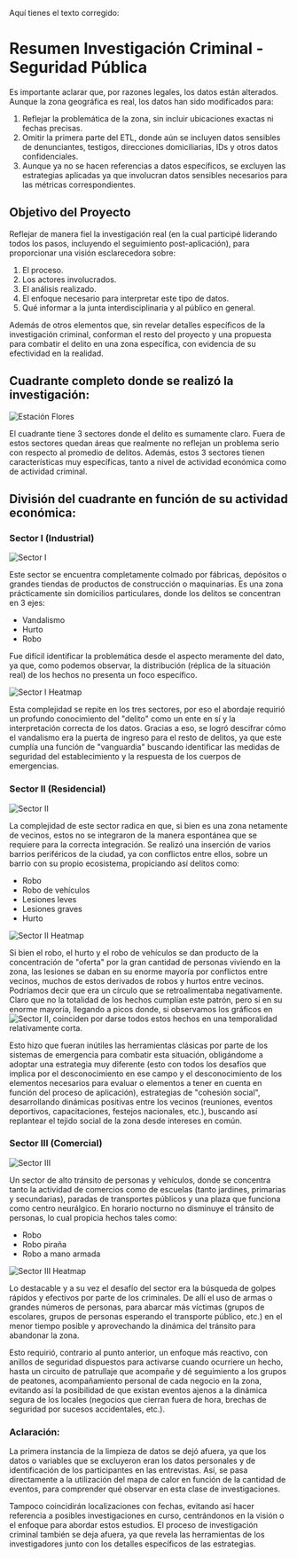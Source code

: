 Aquí tienes el texto corregido:

# Resumen Investigación Criminal - Seguridad Pública

Es importante aclarar que, por razones legales, los datos están alterados. Aunque la zona geográfica es real, los datos han sido modificados para:

1. Reflejar la problemática de la zona, sin incluir ubicaciones exactas ni fechas precisas.
2. Omitir la primera parte del ETL, donde aún se incluyen datos sensibles de denunciantes, testigos, direcciones domiciliarias, IDs y otros datos confidenciales.
3. Aunque ya no se hacen referencias a datos específicos, se excluyen las estrategias aplicadas ya que involucran datos sensibles necesarios para las métricas correspondientes.

## Objetivo del Proyecto

Reflejar de manera fiel la investigación real (en la cual participé liderando todos los pasos, incluyendo el seguimiento post-aplicación), para proporcionar una visión esclarecedora sobre:

1. El proceso.
2. Los actores involucrados.
3. El análisis realizado.
4. El enfoque necesario para interpretar este tipo de datos.
5. Qué informar a la junta interdisciplinaria y al público en general.

Además de otros elementos que, sin revelar detalles específicos de la investigación criminal, conforman el resto del proyecto y una propuesta para combatir el delito en una zona específica, con evidencia de su efectividad en la realidad.

## Cuadrante completo donde se realizó la investigación:

![Estación Flores](img/cuadrante_completo.jpg)

El cuadrante tiene 3 sectores donde el delito es sumamente claro. Fuera de estos sectores quedan áreas que realmente no reflejan un problema serio con respecto al promedio de delitos. Además, estos 3 sectores tienen características muy específicas, tanto a nivel de actividad económica como de actividad criminal. 

## División del cuadrante en función de su actividad económica:

### Sector I (Industrial)

![Sector I](img/sectorI.jpg)

Este sector se encuentra completamente colmado por fábricas, depósitos o grandes tiendas de productos de construcción o maquinarias. Es una zona prácticamente sin domicilios particulares, donde los delitos se concentran en 3 ejes:

- Vandalismo
- Hurto
- Robo

Fue difícil identificar la problemática desde el aspecto meramente del dato, ya que, como podemos observar, la distribución (réplica de la situación real) de los hechos no presenta un foco específico.

![Sector I Heatmap](img/sector1heatmap.jpg)

Esta complejidad se repite en los tres sectores, por eso el abordaje requirió un profundo conocimiento del "delito" como un ente en sí y la interpretación correcta de los datos. Gracias a eso, se logró descifrar cómo el vandalismo era la puerta de ingreso para el resto de delitos, ya que este cumplía una función de "vanguardia" buscando identificar las medidas de seguridad del establecimiento y la respuesta de los cuerpos de emergencias.

### Sector II (Residencial)

![Sector II](img/sectorII.jpg)

La complejidad de este sector radica en que, si bien es una zona netamente de vecinos, estos no se integraron de la manera espontánea que se requiere para la correcta integración. Se realizó una inserción de varios barrios periféricos de la ciudad, ya con conflictos entre ellos, sobre un barrio con su propio ecosistema, propiciando así delitos como:

- Robo
- Robo de vehículos
- Lesiones leves
- Lesiones graves
- Hurto

![Sector II Heatmap](img/sector2heatmap.jpg)

Si bien el robo, el hurto y el robo de vehículos se dan producto de la concentración de "oferta" por la gran cantidad de personas viviendo en la zona, las lesiones se daban en su enorme mayoría por conflictos entre vecinos, muchos de estos derivados de robos y hurtos entre vecinos. Podríamos decir que era un círculo que se retroalimentaba negativamente. Claro que no la totalidad de los hechos cumplían este patrón, pero sí en su enorme mayoría, llegando a picos donde, si observamos los gráficos en ![Sector II](sectorii.ipynb), coinciden por darse todos estos hechos en una temporalidad relativamente corta.

Esto hizo que fueran inútiles las herramientas clásicas por parte de los sistemas de emergencia para combatir esta situación, obligándome a adoptar una estrategia muy diferente (esto con todos los desafíos que implica por el desconocimiento en ese campo y el desconocimiento de los elementos necesarios para evaluar o elementos a tener en cuenta en función del proceso de aplicación), estrategias de "cohesión social", desarrollando dinámicas positivas entre los vecinos (reuniones, eventos deportivos, capacitaciones, festejos nacionales, etc.), buscando así replantear el tejido social de la zona desde intereses en común.

### Sector III (Comercial)

![Sector III](img/sectorIII.jpg)

Un sector de alto tránsito de personas y vehículos, donde se concentra tanto la actividad de comercios como de escuelas (tanto jardines, primarias y secundarias), paradas de transportes públicos y una plaza que funciona como centro neurálgico. En horario nocturno no disminuye el tránsito de personas, lo cual propicia hechos tales como:

- Robo
- Robo piraña
- Robo a mano armada

![Sector III Heatmap](img/sector3heatmap.jpg)

Lo destacable y a su vez el desafío del sector era la búsqueda de golpes rápidos y efectivos por parte de los criminales. De allí el uso de armas o grandes números de personas, para abarcar más víctimas (grupos de escolares, grupos de personas esperando el transporte público, etc.) en el menor tiempo posible y aprovechando la dinámica del tránsito para abandonar la zona.

Esto requirió, contrario al punto anterior, un enfoque más reactivo, con anillos de seguridad dispuestos para activarse cuando ocurriere un hecho, hasta un circuito de patrullaje que acompañe y dé seguimiento a los grupos de peatones, acompañamiento personal de cada negocio en la zona, evitando así la posibilidad de que existan eventos ajenos a la dinámica segura de los locales (negocios que cierran fuera de hora, brechas de seguridad por sucesos accidentales, etc.).

### Aclaración:

La primera instancia de la limpieza de datos se dejó afuera, ya que los datos o variables que se excluyeron eran los datos personales y de identificación de los participantes en las entrevistas. Así, se pasa directamente a la utilización del mapa de calor en función de la cantidad de eventos, para comprender qué observar en esta clase de investigaciones.

Tampoco coincidirán localizaciones con fechas, evitando así hacer referencia a posibles investigaciones en curso, centrándonos en la visión o el enfoque para abordar estos estudios. El proceso de investigación criminal también se deja afuera, ya que revela las herramientas de los investigadores junto con los detalles específicos de las estrategias.
